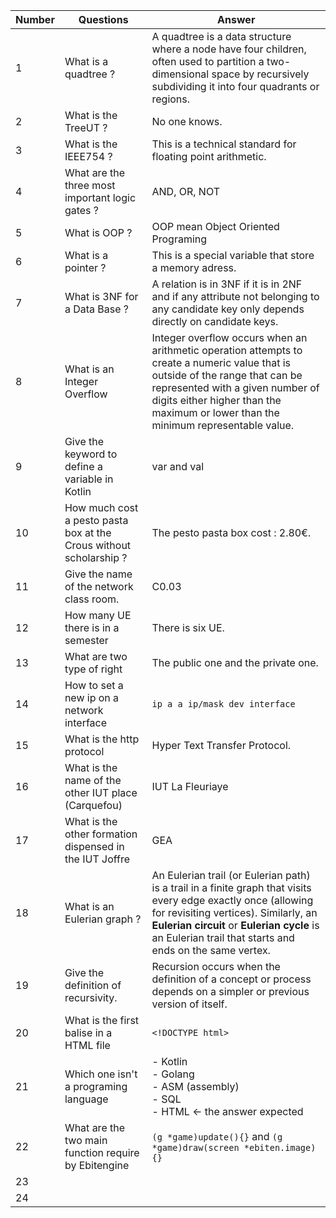 
| Number | Questions                                                          | Answer                                                                                                                                                                                                                                                           |
| ------ | ------------------------------------------------------------------ | ---------------------------------------------------------------------------------------------------------------------------------------------------------------------------------------------------------------------------------------------------------------- |
| 1      | What is a quadtree ?                                               | A quadtree is a data structure where a node have four children, often used to partition a two-dimensional space by recursively subdividing it into four quadrants or regions.                                                                                    |
| 2      | What is the TreeUT ?                                               | No one knows.                                                                                                                                                                                                                                                    |
| 3      | What is the IEEE754 ?                                              | This is a technical standard for floating point arithmetic.                                                                                                                                                                                                      |
| 4      | What are the three most important logic gates ?                    | AND, OR, NOT                                                                                                                                                                                                                                                     |
| 5      | What is OOP ?                                                      | OOP mean Object Oriented Programing                                                                                                                                                                                                                              |
| 6      | What is a pointer ?                                                | This is a special variable that store a memory adress.                                                                                                                                                                                                           |
| 7      | What is 3NF for a Data Base ?                                      | A relation is in 3NF if it is in 2NF and if any attribute not belonging to any candidate key only depends directly on candidate keys.                                                                                                                            |
| 8      | What is an Integer Overflow                                        | Integer overflow occurs when an arithmetic operation attempts to create a numeric value that is outside of the range that can be represented with a given number of digits either higher than the maximum or lower than the minimum representable value.         |
| 9      | Give the keyword to define a variable in Kotlin                    | var and val                                                                                                                                                                                                                                                      |
| 10     | How much cost a pesto pasta box at the Crous without scholarship ? | The pesto pasta box cost : 2.80€.                                                                                                                                                                                                                                |
| 11     | Give the name of the network class room.                           | C0.03                                                                                                                                                                                                                                                            |
| 12     | How many UE there is in a semester                                 | There is six UE.                                                                                                                                                                                                                                                 |
| 13     | What are two type of right                                         | The public one and the private one.                                                                                                                                                                                                                              |
| 14     | How to set a new ip on a network interface                         | `ip a a ip/mask dev interface`                                                                                                                                                                                                                                   |
| 15     | What is the http protocol                                          | Hyper Text Transfer Protocol.                                                                                                                                                                                                                                    |
| 16     | What is the name of the other IUT place (Carquefou)                | IUT La Fleuriaye                                                                                                                                                                                                                                                 |
| 17     | What is the other formation dispensed in the IUT Joffre            | GEA                                                                                                                                                                                                                                                              |
| 18     | What is an Eulerian graph ?                                        | An Eulerian trail (or Eulerian path) is a trail in a finite graph that visits every edge exactly once (allowing for revisiting vertices). Similarly, an **Eulerian circuit** or **Eulerian cycle** is an Eulerian trail that starts and ends on the same vertex. |
| 19     | Give the definition of recursivity.                                | Recursion occurs when the definition of a concept or process depends on a simpler or previous version of itself.                                                                                                                                                 |
| 20     | What is the first balise in a HTML file                            | `<!DOCTYPE html>`                                                                                                                                                                                                                                                |
| 21     | Which one isn't a programing language                              | - Kotlin<br>- Golang<br>- ASM (assembly)<br>- SQL<br>- HTML <- the answer expected                                                                                                                                                                               |
| 22     | What are the two main function require by Ebitengine               | `(g *game)update(){}` and `(g *game)draw(screen *ebiten.image){}`                                                                                                                                                                                                |
| 23     |                                                                    |                                                                                                                                                                                                                                                                  |
| 24     |                                                                    |                                                                                                                                                                                                                                                                  |

